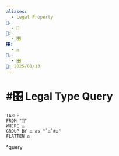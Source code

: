 ```yaml
---
aliases:
  - Legal Property
📁:
  - 🔢
🔢:
  - 🎛️
🎛️:
  - ⚖️
🔀:
  - 🎛️
📅: 2025/01/13
---
```

# #🎛️ Legal Type Query

```dataview
TABLE
FROM "📁"
WHERE ⚖️
GROUP BY ⚖️ as "`⚖️`#⚖️"
FLATTEN ⚖️
```

^query